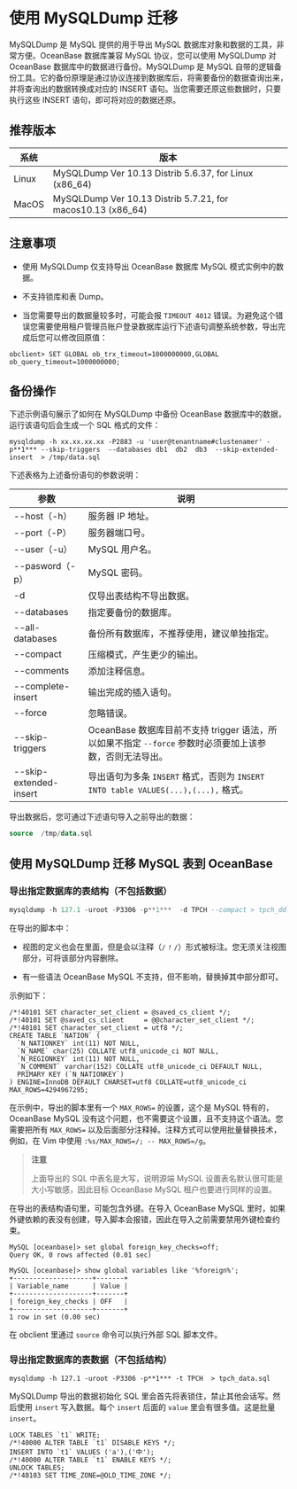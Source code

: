 # 使用 MySQLDump 迁移

MySQLDump 是 MySQL 提供的用于导出 MySQL 数据库对象和数据的工具，非常方便。OceanBase 数据库兼容 MySQL 协议，您可以使用 MySQLDump 对 OceanBase 数据库中的数据进行备份。MySQLDump 是 MySQL 自带的逻辑备份工具。它的备份原理是通过协议连接到数据库后，将需要备份的数据查询出来，并将查询出的数据转换成对应的 INSERT 语句。当您需要还原这些数据时，只要执行这些 INSERT 语句，即可将对应的数据还原。

## 推荐版本

|  系统   |                             版本                              |
|-------|-------------------------------------------------------------|
| Linux | MySQLDump Ver 10.13 Distrib 5.6.37, for Linux (x86_64)      |
| MacOS | MySQLDump Ver 10.13 Distrib 5.7.21, for macos10.13 (x86_64) |

## 注意事项

* 使用 MySQLDump 仅支持导出 OceanBase 数据库 MySQL 模式实例中的数据。

* 不支持锁库和表 Dump。

* 当您需要导出的数据量较多时，可能会报 `TIMEOUT 4012` 错误。为避免这个错误您需要使用租户管理员账户登录数据库运行下述语句调整系统参数，导出完成后您可以修改回原值：

```unknow
obclient> SET GLOBAL ob_trx_timeout=1000000000,GLOBAL ob_query_timeout=1000000000;
```

## 备份操作

下述示例语句展示了如何在 MySQLDump 中备份 OceanBase 数据库中的数据，运行该语句后会生成一个 SQL 格式的文件：

```unknow
mysqldump -h xx.xx.xx.xx -P2883 -u 'user@tenantname#clustenamer' -p**1*** --skip-triggers  --databases db1  db2  db3  --skip-extended-insert  > /tmp/data.sql
```

下述表格为上述备份语句的参数说明：

|           参数           |                                 说明                                  |
|------------------------|---------------------------------------------------------------------|
| --host（-h）             | 服务器 IP 地址。                                                          |
| --port（-P）             | 服务器端口号。                                                             |
| --user（-u）             | MySQL 用户名。                                                          |
| --pasword（-p）          | MySQL 密码。                                                           |
| -d                     | 仅导出表结构不导出数据。                                                        |
| --databases            | 指定要备份的数据库。                                                          |
| --all-databases        | 备份所有数据库，不推荐使用，建议单独指定。                                               |
| --compact              | 压缩模式，产生更少的输出。                                                       |
| --comments             | 添加注释信息。                                                             |
| --complete-insert      | 输出完成的插入语句。                                                          |
| --force                | 忽略错误。                                                               |
| --skip-triggers        | OceanBase 数据库目前不支持 trigger 语法，所以如果不指定 `--force` 参数时必须要加上该参数，否则无法导出。 |
| --skip-extended-insert | 导出语句为多条 `INSERT` 格式，否则为 `INSERT INTO table VALUES(...),(...),` 格式。  |

导出数据后，您可通过下述语句导入之前导出的数据：

```sql
source  /tmp/data.sql
```

## 使用 MySQLDump 迁移 MySQL 表到 OceanBase

### 导出指定数据库的表结构（不包括数据）

```sql
mysqldump -h 127.1 -uroot -P3306 -p**1***  -d TPCH --compact > tpch_ddl.sql
```

在导出的脚本中：

* 视图的定义也会在里面，但是会以注释（`/` *`!`* `/`）形式被标注。您无须关注视图部分，可将该部分内容删除。
  
* 有一些语法 OceanBase MySQL 不支持，但不影响，替换掉其中部分即可。

示例如下：

```unknow
/*!40101 SET character_set_client = @saved_cs_client */;
/*!40101 SET @saved_cs_client     = @@character_set_client */;
/*!40101 SET character_set_client = utf8 */;
CREATE TABLE `NATION` (
  `N_NATIONKEY` int(11) NOT NULL,
  `N_NAME` char(25) COLLATE utf8_unicode_ci NOT NULL,
  `N_REGIONKEY` int(11) NOT NULL,
  `N_COMMENT` varchar(152) COLLATE utf8_unicode_ci DEFAULT NULL,
  PRIMARY KEY (`N_NATIONKEY`)
) ENGINE=InnoDB DEFAULT CHARSET=utf8 COLLATE=utf8_unicode_ci MAX_ROWS=4294967295;
```

在示例中，导出的脚本里有一个 `MAX_ROWS=` 的设置，这个是 MySQL 特有的，OceanBase MySQL 没有这个问题，也不需要这个设置，且不支持这个语法。您需要把所有 `MAX_ROWS=` 以及后面部分注释掉。注释方式可以使用批量替换技术，例如，在 Vim 中使用 `:%s/MAX_ROWS=/; -- MAX_ROWS=/g`。
>**注意**
>
>上面导出的 SQL 中表名是大写，说明源端 MySQL 设置表名默认很可能是大小写敏感，因此目标 OceanBase MySQL 租户也要进行同样的设置。

在导出的表结构语句里，可能包含外键。在导入 OceanBase MySQL 里时，如果外键依赖的表没有创建，导入脚本会报错，因此在导入之前需要禁用外键检查约束。

```unknow
MySQL [oceanbase]> set global foreign_key_checks=off;
Query OK, 0 rows affected (0.01 sec)

MySQL [oceanbase]> show global variables like '%foreign%';
+--------------------+-------+
| Variable_name      | Value |
+--------------------+-------+
| foreign_key_checks | OFF   |
+--------------------+-------+
1 row in set (0.00 sec)
```

在 obclient 里通过 `source` 命令可以执行外部 SQL 脚本文件。

### 导出指定数据库的表数据（不包括结构）

```unknow
mysqldump -h 127.1 -uroot -P3306 -p**1*** -t TPCH  > tpch_data.sql
```

MySQLDump 导出的数据初始化 SQL 里会首先将表锁住，禁止其他会话写。然后使用 `insert` 写入数据。每个 `insert` 后面的 `value` 里会有很多值。这是批量 `insert`。

```unknow
LOCK TABLES `t1` WRITE;
/*!40000 ALTER TABLE `t1` DISABLE KEYS */;
INSERT INTO `t1` VALUES ('a'),('中');
/*!40000 ALTER TABLE `t1` ENABLE KEYS */;
UNLOCK TABLES;
/*!40103 SET TIME_ZONE=@OLD_TIME_ZONE */;
```
